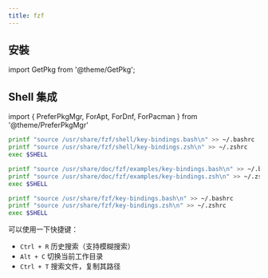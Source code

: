 ```yaml
---
title: fzf
---
```


## 安裝

import GetPkg from '@theme/GetPkg';

<GetPkg name="fzf" dnf apt scoop pacman/>

## Shell 集成

import {
  PreferPkgMgr,
  ForApt,
  ForDnf,
  ForPacman
} from '@theme/PreferPkgMgr'

<PreferPkgMgr dnf apt pacman>
<ForDnf>

```bash
printf "source /usr/share/fzf/shell/key-bindings.bash\n" >> ~/.bashrc
printf "source /usr/share/fzf/shell/key-bindings.zsh\n" >> ~/.zshrc
exec $SHELL
```

</ForDnf>
<ForApt>

```bash
printf "source /usr/share/doc/fzf/examples/key-bindings.bash\n" >> ~/.bashrc
printf "source /usr/share/doc/fzf/examples/key-bindings.zsh\n" >> ~/.zshrc
exec $SHELL
```

</ForApt>
<ForPacman>

```bash
printf "source /usr/share/fzf/key-bindings.bash\n" >> ~/.bashrc
printf "source /usr/share/fzf/key-bindings.zsh\n" >> ~/.zshrc
exec $SHELL
```

</ForPacman>

</PreferPkgMgr>

可以使用一下快捷键：

- `Ctrl + R` 历史搜索（支持模糊搜索）
- `Alt + C` 切换当前工作目录
- `Ctrl + T` 搜索文件，复制其路径
